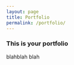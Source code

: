 ```yaml
---
layout: page
title: Portfolio
permalink: /portfolio/
---
```


### This is your portfolio

blahblah blah

